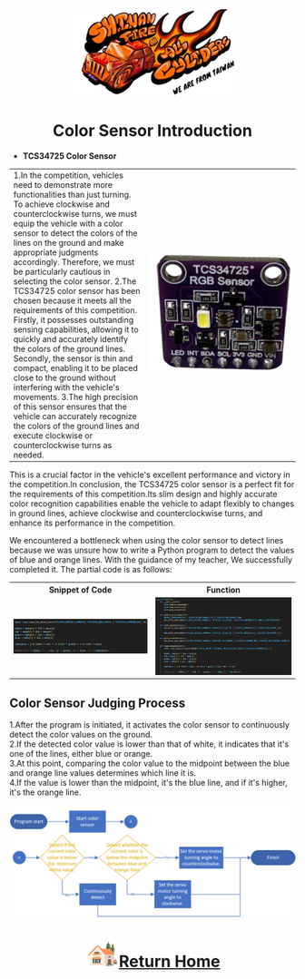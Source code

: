 <div align="center"><img src="../../other/img/logo.png" width="300" alt=" logo"></div>

# <div align="center">Color Sensor Introduction</div> 
- __TCS34725 Color Sensor__
<div align="center">
<table>
<tr>  
<td>
 1.In the competition, vehicles need to demonstrate more functionalities than just turning. To achieve clockwise and counterclockwise turns, we must equip the vehicle with a color sensor to detect the colors of the lines on the ground and make appropriate judgments accordingly. Therefore, we must be particularly cautious in selecting the color sensor.
 2.The TCS34725 color sensor has been chosen because it meets all the requirements of this competition. Firstly, it possesses outstanding sensing capabilities, allowing it to quickly and accurately identify the colors of the ground lines. Secondly, the sensor is thin and compact, enabling it to be placed close to the ground without interfering with the vehicle's movements.
 3.The high precision of this sensor ensures that the vehicle can accurately recognize the colors of the ground lines and execute clockwise or counterclockwise turns as needed.  
</td>
 <td width=250 ><img src="./img/TCS34725.png" alt="TCS34725" width="250" /> 
</td>
</tr>
</table> 
</div>
  
This is a crucial factor in the vehicle's excellent performance and victory in the competition.In conclusion, the TCS34725 color sensor is a perfect fit for the requirements of this competition.Its slim design and highly accurate color recognition capabilities enable the vehicle to adapt flexibly to changes in ground lines, achieve clockwise and counterclockwise turns, and enhance its performance in the competition.  

We encountered a bottleneck when using the color sensor to detect lines because we was unsure how to write a Python program to detect the values of blue and orange lines. 
  With the guidance of my teacher, We successfully completed it. The partial code is as follows:

<div align="center" width=100%>
<table >
<tr align="center">
  <th>Snippet of Code</th> 
  <th>Function</th>
</tr>
<tr>
  <td><img src="./img/TCS34725_code.png" alt="TCS34725" width=500/ > </td>
  <td><img src="./img/TCS34725_code_class.png" alt="TCS34725" width=500 />
  </td>  
  </tr>
</table>
</div>

## Color Sensor Judging Process  
  1.After the program is initiated, it activates the color sensor to continuously detect the color values on the ground.   
  2.If the detected color value is lower than that of white, it indicates that it's one of the lines, either blue or orange.  
  3.At this point, comparing the color value to the midpoint between the blue and orange line values determines which line it is.  
  4.If the value is lower than the midpoint, it's the blue line, and if it's higher, it's the orange line.
  <div align=center><img src="./img/color_sensor.png"></div>

# <div align="center">![HOME](../../other/img/Home.png)[Return Home](../../)</div>  

